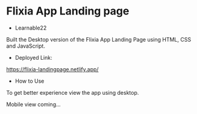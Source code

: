 # Flixia App Landing page

- Learnable22

Built the Desktop version of the Flixia App Landing Page using HTML, CSS and JavaScript.

- Deployed Link:

https://flixia-landingpage.netlify.app/

- How to Use

To get better experience view the app using desktop.

Mobile view coming...
